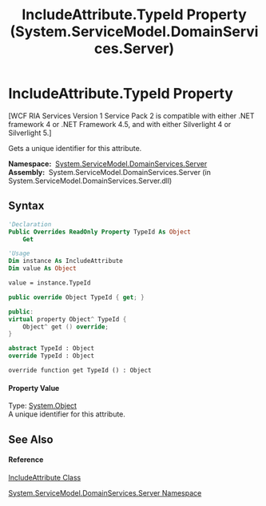 ﻿---
title: IncludeAttribute.TypeId Property  (System.ServiceModel.DomainServices.Server)
TOCTitle: TypeId Property
ms:assetid: P:System.ServiceModel.DomainServices.Server.IncludeAttribute.TypeId
ms:mtpsurl: https://msdn.microsoft.com/en-us/library/system.servicemodel.domainservices.server.includeattribute.typeid(v=VS.91)
ms:contentKeyID: 28754532
ms.date: 01/27/2012
mtps_version: v=VS.91
f1_keywords:
- System.ServiceModel.DomainServices.Server.IncludeAttribute.TypeId
- System.ServiceModel.DomainServices.Server.IncludeAttribute.get_TypeId
dev_langs:
- CSharp
- JScript
- VB
- FSharp
- c++
api_location:
- System.ServiceModel.DomainServices.Server.dll
api_name:
- System.ServiceModel.DomainServices.Server.IncludeAttribute.get_TypeId
- System.ServiceModel.DomainServices.Server.IncludeAttribute.TypeId
api_type:
- Managed
topic_type:
- apiref
- kbSyntax
product_family_name: VS
ROBOTS: INDEX,FOLLOW
---

# IncludeAttribute.TypeId Property

\[WCF RIA Services Version 1 Service Pack 2 is compatible with either .NET framework 4 or .NET Framework 4.5, and with either Silverlight 4 or Silverlight 5.\]

Gets a unique identifier for this attribute.

**Namespace:**  [System.ServiceModel.DomainServices.Server](ff423220\(v=vs.91\).md)  
**Assembly:**  System.ServiceModel.DomainServices.Server (in System.ServiceModel.DomainServices.Server.dll)

## Syntax

``` vb
'Declaration
Public Overrides ReadOnly Property TypeId As Object
    Get
```

``` vb
'Usage
Dim instance As IncludeAttribute
Dim value As Object

value = instance.TypeId
```

``` csharp
public override Object TypeId { get; }
```

``` c++
public:
virtual property Object^ TypeId {
    Object^ get () override;
}
```

``` fsharp
abstract TypeId : Object
override TypeId : Object
```

``` jscript
override function get TypeId () : Object
```

#### Property Value

Type: [System.Object](https://msdn.microsoft.com/en-us/library/e5kfa45b)  
A unique identifier for this attribute.  

## See Also

#### Reference

[IncludeAttribute Class](ff422505\(v=vs.91\).md)

[System.ServiceModel.DomainServices.Server Namespace](ff423220\(v=vs.91\).md)

